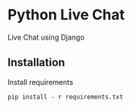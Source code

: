 # Python Live Chat
Live Chat using Django
## Installation
Install requirements
```
pip install - r requirements.txt
```
